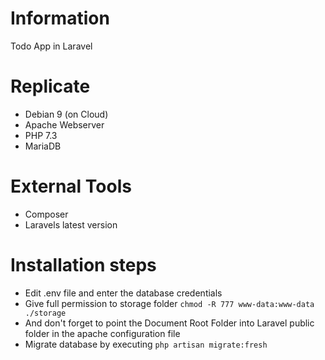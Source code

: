 # Information
Todo App in Laravel

# Replicate
- Debian 9 (on Cloud)
- Apache Webserver
- PHP 7.3
- MariaDB

# External Tools
- Composer
- Laravels latest version

# Installation steps
- Edit .env file and enter the database credentials
- Give full permission to storage folder `chmod -R 777 www-data:www-data ./storage`
- And don't forget to point the Document Root Folder into Laravel public folder in the apache configuration file
- Migrate database by executing `php artisan migrate:fresh`
